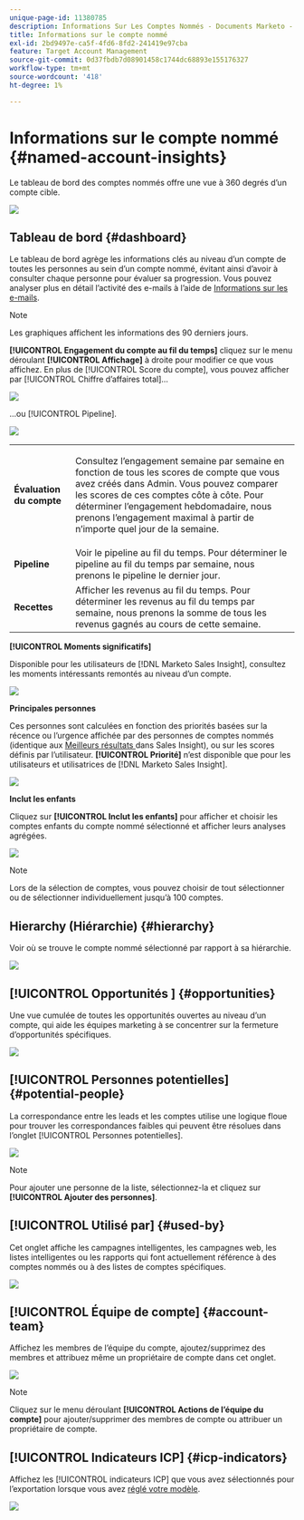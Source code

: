 ```yaml
---
unique-page-id: 11380785
description: Informations Sur Les Comptes Nommés - Documents Marketo - Documentation Du Produit
title: Informations sur le compte nommé
exl-id: 2bd9497e-ca5f-4fd6-8fd2-241419e97cba
feature: Target Account Management
source-git-commit: 0d37fbdb7d08901458c1744dc68893e155176327
workflow-type: tm+mt
source-wordcount: '418'
ht-degree: 1%

---
```


# Informations sur le compte nommé {#named-account-insights}

Le tableau de bord des comptes nommés offre une vue à 360 degrés d’un compte cible.

![](assets/one-1.png)

## Tableau de bord {#dashboard}

Le tableau de bord agrège les informations clés au niveau d’un compte de toutes les personnes au sein d’un compte nommé, évitant ainsi d’avoir à consulter chaque personne pour évaluer sa progression. Vous pouvez analyser plus en détail l’activité des e-mails à l’aide de [Informations sur les e-mails](/help/marketo/product-docs/reporting/email-insights/filtering-in-email-insights.md#account-based-marketing).

>[!NOTE]
>
>Les graphiques affichent les informations des 90 derniers jours.

**[!UICONTROL Engagement du compte au fil du temps]** cliquez sur le menu déroulant **[!UICONTROL Affichage]** à droite pour modifier ce que vous affichez. En plus de [!UICONTROL Score du compte], vous pouvez afficher par [!UICONTROL Chiffre d’affaires total]...

![](assets/two-new.png)

...ou [!UICONTROL Pipeline].

![](assets/three-new.png)

<table> 
 <tbody> 
  <tr> 
   <td><strong><span class="uicontrol">Évaluation du compte</span></strong></td> 
   <td><p>Consultez l’engagement semaine par semaine en fonction de tous les scores de compte que vous avez créés dans <span class="uicontrol">Admin</span>. Vous pouvez comparer les scores de ces comptes côte à côte. Pour déterminer l’engagement hebdomadaire, nous prenons l’engagement maximal à partir de n’importe quel jour de la semaine.</p></td> 
  </tr> 
  <tr> 
   <td><strong><span class="uicontrol">Pipeline</span></strong></td> 
   <td>Voir le pipeline au fil du temps. Pour déterminer le pipeline au fil du temps par semaine, nous prenons le pipeline le dernier jour.</td> 
  </tr> 
  <tr> 
   <td><strong><span class="uicontrol">Recettes</span></strong></td> 
   <td>Afficher les revenus au fil du temps. Pour déterminer les revenus au fil du temps par semaine, nous prenons la somme de tous les revenus gagnés au cours de cette semaine.</td> 
  </tr> 
 </tbody> 
</table>

**[!UICONTROL Moments significatifs]**

Disponible pour les utilisateurs de [!DNL Marketo Sales Insight], consultez les moments intéressants remontés au niveau d’un compte.

![](assets/int-mom.png)

**Principales personnes**

Ces personnes sont calculées en fonction des priorités basées sur la récence ou l’urgence affichée par des personnes de comptes nommés (identique aux [ Meilleurs résultats ](/help/marketo/product-docs/marketo-sales-insight/msi-for-salesforce/features/stars-and-flames/priority-urgency-relative-score-and-best-bets.md) dans Sales Insight), ou sur les scores définis par l’utilisateur. **[!UICONTROL Priorité]** n’est disponible que pour les utilisateurs et utilisatrices de [!DNL Marketo Sales Insight].

![](assets/top-ten.png)

**Inclut les enfants**

Cliquez sur **[!UICONTROL Inclut les enfants]** pour afficher et choisir les comptes enfants du compte nommé sélectionné et afficher leurs analyses agrégées.

![](assets/abm.png)

>[!NOTE]
>
>Lors de la sélection de comptes, vous pouvez choisir de tout sélectionner ou de sélectionner individuellement jusqu’à 100 comptes.

## Hierarchy (Hiérarchie) {#hierarchy}

Voir où se trouve le compte nommé sélectionné par rapport à sa hiérarchie.

![](assets/hierarchy.png)

## [!UICONTROL  Opportunités ] {#opportunities}

Une vue cumulée de toutes les opportunités ouvertes au niveau d’un compte, qui aide les équipes marketing à se concentrer sur la fermeture d’opportunités spécifiques.

![](assets/four-1.png)

## [!UICONTROL Personnes potentielles] {#potential-people}

La correspondance entre les leads et les comptes utilise une logique floue pour trouver les correspondances faibles qui peuvent être résolues dans l’onglet [!UICONTROL Personnes potentielles].

![](assets/five-1.png)

>[!NOTE]
>
>Pour ajouter une personne de la liste, sélectionnez-la et cliquez sur **[!UICONTROL Ajouter des personnes]**.

## [!UICONTROL Utilisé par] {#used-by}

Cet onglet affiche les campagnes intelligentes, les campagnes web, les listes intelligentes ou les rapports qui font actuellement référence à des comptes nommés ou à des listes de comptes spécifiques.

![](assets/six-1.png)

## [!UICONTROL Équipe de compte] {#account-team}

Affichez les membres de l’équipe du compte, ajoutez/supprimez des membres et attribuez même un propriétaire de compte dans cet onglet.

![](assets/seven-1.png)

>[!NOTE]
>
>Cliquez sur le menu déroulant **[!UICONTROL Actions de l’équipe du compte]** pour ajouter/supprimer des membres de compte ou attribuer un propriétaire de compte.

## [!UICONTROL Indicateurs ICP] {#icp-indicators}

Affichez les [!UICONTROL indicateurs ICP] que vous avez sélectionnés pour l’exportation lorsque vous avez [réglé votre modèle](/help/marketo/product-docs/target-account-management/account-profiling/account-profiling-ranking-and-tuning.md#model-tuning).

![](assets/eight.png)
